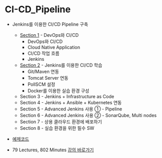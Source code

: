 # CI-CD_Pipeline

-   Jenkins를 이용한 CI/CD Pipeline 구축

    -   [Section 1](/Section01/README.md) - DevOps와 CI/CD
        -   DevOps와 CI/CD
        -   Cloud Native Application
        -   CI/CD 작업 흐름
        -   Jenkins
    -   [Section 2](/Section02/README.md) - Jenkins를 이용한 CI/CD 학습
        -   Git/Maven 연동
        -   Tomcat Server 연동
        -   PollSCM 설정
        -   Docker를 이용한 실습 환경 구성
    -   Section 3 - Jenkins + Infrastructure as Code
    -   Section 4 - Jenkins + Ansible + Kubernetes 연동
    -   Section 5 - Advanced Jenkins 사용 ① - Pipeline
    -   Section 6 - Advanced Jenkins 사용 ② - SonarQube, Multi nodes
    -   Section 7 - 상용 클라우드 환경에 배포하기
    -   Section 8 - 실습 환경을 위한 필수 SW

-   [예제코드](https://github.com/joneconsulting/cicd-web-project)
-   79 Lectures, 802 Minutes [강의 바로가기](https://www.inflearn.com/course/젠킨스-ci-cd-파이프라인/unit/121917?tab=curriculum)
